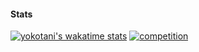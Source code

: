 #### Stats
[![yokotani's wakatime stats](https://github-readme-stats.vercel.app/api?username=yukiyokotani&bg_color=30,d9afd9,97d9e1&title_color=fff&text_color=fff)](https://github.com/anuraghazra/github-readme-stats)
[![competition](https://road-to-kaggle-grandmaster.vercel.app/api/badges/yokotani/competition)](https://www.kaggle.com/yokotani)

